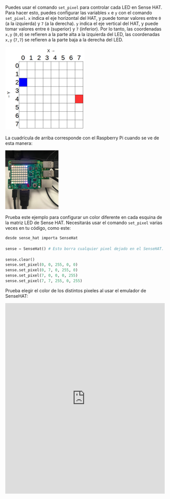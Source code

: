 Puedes usar el comando `set_pixel` para controlar cada LED en Sense HAT. Para hacer esto, puedes configurar las variables `x` e `y` con el comando `set_pixel`. `x` indica el eje horizontal del HAT, y puede tomar valores entre `0` (a la izquierda) y `7` (a la derecha). `y` indica el eje vertical del HAT, y puede tomar valores entre `0` (superior) y `7` (inferior). Por lo tanto, las coordenadas `x,y` (`0,0`) se refieren a la parte alta a la izquierda del LED, las coordenadas `x,y` (`7,7`) se refieren a la parte baja a la derecha del LED.

![](images/coordinates.png)

La cuadrícula de arriba corresponde con el Raspberry Pi cuando se ve de esta manera:

![](images/rpicoordinates.png)

Prueba este ejemplo para configurar un color diferente en cada esquina de la matriz LED de Sense HAT. Necesitarás usar el comando `set_pixel` varias veces en tu código, como este:

```python
desde sense_hat importa SenseHat

sense = SenseHat() # Esto borra cualquier pixel dejado en el SenseHAT. Puede que no necesites este paso y que quieras elegir cuándo añadirlo.

sense.clear()
sense.set_pixel(0, 0, 255, 0, 0)
sense.set_pixel(0, 7, 0, 255, 0)
sense.set_pixel(7, 0, 0, 0, 255)
sense.set_pixel(7, 7, 255, 0, 255)
```

Prueba elegir el color de los distintos pixeles al usar el emulador de SenseHAT: 
<iframe src="https://trinket.io/embed/python/78c2595904" width="100%" height="600" frameborder="0" marginwidth="0" marginheight="0" allowfullscreen mark="crwd-mark"></iframe>
